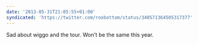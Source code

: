 ```yaml
---
date: '2013-05-31T21:05:55+01:00'
syndicated: 'https://twitter.com/roobottom/status/340571364505317377'
---
```

Sad about wiggo and the tour. Won't be the same this year.

